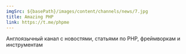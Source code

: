 ```yaml
---
imgSrc: ${basePath}/images/content/channels/news/7.jpg
title: Amazing PHP
link: https://t.me/phpme
---
```


Англоязычный канал с новостями, статьями по PHP, фреймворкам и инструментам
